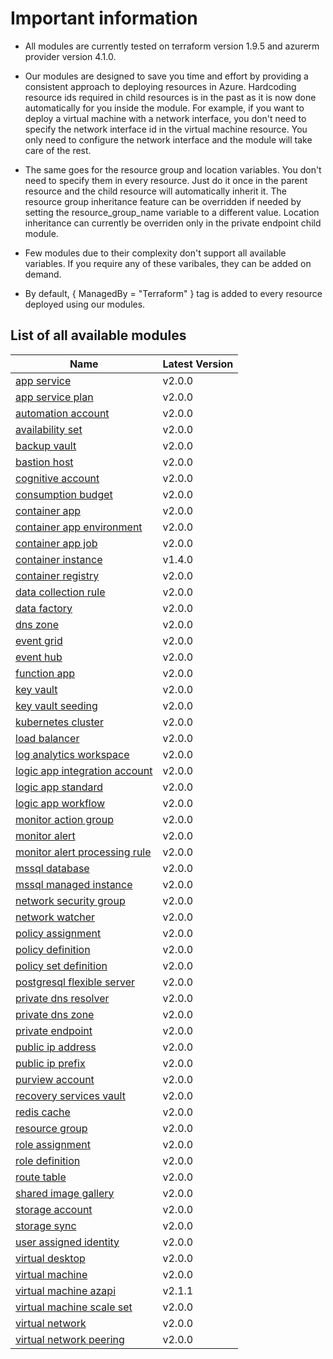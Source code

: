 # Important information
* All modules are currently tested on terraform version 1.9.5 and azurerm provider version 4.1.0.

* Our modules are designed to save you time and effort by providing a consistent approach to deploying resources in Azure. Hardcoding resource ids required in child resources is in the past as it is now done automatically for you inside the module. For example, if you want to deploy a virtual machine with a network interface, you don't need to specify the network interface id in the virtual machine resource. You only need to configure the network interface and the module will take care of the rest.

* The same goes for the resource group and location variables. You don't need to specify them in every resource. Just do it once in the parent resource and the child resource will automatically inherit it. The resource group inheritance feature can be overridden if needed by setting the resource_group_name variable to a different value. Location inheritance can currently be overriden only in the private endpoint child module.

* Few modules due to their complexity don't support all available variables. If you require any of these varibales, they can be added on demand.

* By default, { ManagedBy = "Terraform" } tag is added to every resource deployed using our modules.

## List of all available modules


| Name | Latest Version |
| ---- | -------------- |
| [app service](./app-service/README.md) | v2.0.0 |
| [app service plan](./app-service-plan/README.md) | v2.0.0 |
| [automation account](./automation-account/README.md) | v2.0.0 |
| [availability set](./availability-set/README.md) | v2.0.0 |
| [backup vault](./backup-vault/README.md) | v2.0.0 |
| [bastion host](./bastion-host/README.md) | v2.0.0 |
| [cognitive account](./cognitive-account/README.md) | v2.0.0 |
| [consumption budget](./consumption-budget/README.md) | v2.0.0 |
| [container app](./container-app/README.md) | v2.0.0 |
| [container app environment](./container-app-environment/README.md) | v2.0.0 |
| [container app job](./container-app-job/README.md) | v2.0.0 |
| [container instance](./container-instance/README.md) | v1.4.0 |
| [container registry](./container-registry/README.md) | v2.0.0 |
| [data collection rule](./data-collection-rule/README.md) | v2.0.0 |
| [data factory](./data-factory/README.md) | v2.0.0 |
| [dns zone](./dns-zone/README.md) | v2.0.0 |
| [event grid](./event-grid/README.md) | v2.0.0 |
| [event hub](./event-hub/README.md) | v2.0.0 |
| [function app](./function-app/README.md) | v2.0.0 |
| [key vault](./key-vault/README.md) | v2.0.0 |
| [key vault seeding](./key-vault-seeding/README.md) | v2.0.0 |
| [kubernetes cluster](./kubernetes-cluster/README.md) | v2.0.0 |
| [load balancer](./load-balancer/README.md) | v2.0.0 |
| [log analytics workspace](./log-analytics-workspace/README.md) | v2.0.0 |
| [logic app integration account](./logic-app-integration-account/README.md) | v2.0.0 |
| [logic app standard](./logic-app-standard/README.md) | v2.0.0 |
| [logic app workflow](./logic-app-workflow/README.md) | v2.0.0 |
| [monitor action group](./monitor-action-group/README.md) | v2.0.0 |
| [monitor alert](./monitor-alert/README.md) | v2.0.0 |
| [monitor alert processing rule](./monitor-alert-processing-rule/README.md) | v2.0.0 |
| [mssql database](./mssql-database/README.md) | v2.0.0 |
| [mssql managed instance](./mssql-managed-instance/README.md) | v2.0.0 |
| [network security group](./network-security-group/README.md) | v2.0.0 |
| [network watcher](./network-watcher/README.md) | v2.0.0 |
| [policy assignment](./policy-assignment/README.md) | v2.0.0 |
| [policy definition](./policy-definition/README.md) | v2.0.0 |
| [policy set definition](./policy-set-definition/README.md) | v2.0.0 |
| [postgresql flexible server](./postgresql-flexible-server/README.md) | v2.0.0 |
| [private dns resolver](./private-dns-resolver/README.md) | v2.0.0 |
| [private dns zone](./private-dns-zone/README.md) | v2.0.0 |
| [private endpoint](./private-endpoint/README.md) | v2.0.0 |
| [public ip address](./public-ip-address/README.md) | v2.0.0 |
| [public ip prefix](./public-ip-prefix/README.md) | v2.0.0 |
| [purview account](./purview-account/README.md) | v2.0.0 |
| [recovery services vault](./recovery-services-vault/README.md) | v2.0.0 |
| [redis cache](./redis-cache/README.md) | v2.0.0 |
| [resource group](./resource-group/README.md) | v2.0.0 |
| [role assignment](./role-assignment/README.md) | v2.0.0 |
| [role definition](./role-definition/README.md) | v2.0.0 |
| [route table](./route-table/README.md) | v2.0.0 |
| [shared image gallery](./shared-image-gallery/README.md) | v2.0.0 |
| [storage account](./storage-account/README.md) | v2.0.0 |
| [storage sync](./storage-sync/README.md) | v2.0.0 |
| [user assigned identity](./user-assigned-identity/README.md) | v2.0.0 |
| [virtual desktop](./virtual-desktop/README.md) | v2.0.0 |
| [virtual machine](./virtual-machine/README.md) | v2.0.0 |
| [virtual machine azapi](./virtual-machine-azapi/README.md) | v2.1.1 |
| [virtual machine scale set](./virtual-machine-scale-set/README.md) | v2.0.0 |
| [virtual network](./virtual-network/README.md) | v2.0.0 |
| [virtual network peering](./virtual-network-peering/README.md) | v2.0.0 |
